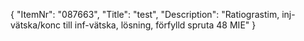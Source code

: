 {
  "ItemNr": "087663",
  "Title": "test",
  "Description": "Ratiograstim, inj-vätska/konc till inf-vätska, lösning, förfylld spruta 48 MIE"
}